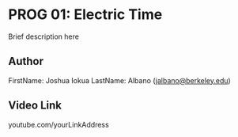 # PROG 01: Electric Time

Brief description here

## Author

FirstName: Joshua Iokua LastName: Albano (jalbano@berkeley.edu)

## Video Link

youtube.com/yourLinkAddress


